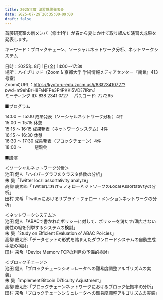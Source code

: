 ```yaml
---
title: 2025年度 演習成果発表会
date: 2025-07-29T20:35:00+09:00
draft: false
---
```

首藤研究室の新メンバ（修士1年）が春から夏にかけて取り組んだ演習の成果を発表します。

キーワード：ブロックチェーン、ソーシャルネットワーク分析、ネットワークシステム

日時：2025年 8月 1日(金) 14:00～17:30  
場所：ハイブリッド（Zoom & 京都大学 学術情報メディアセンター『南館』413号室）  
ZoomのURL：https://kyoto-u-edu.zoom.us/j/83823410727?pwd=m9ehBrH8FaNFPe3PrjPKKi5VDE7IRm.1  
ミーティング ID: 838 2341 0727
　パスコード: 727265

■プログラム

14:00 ～ 15:00 成果発表（ソーシャルネットワーク分析）4件  
15:00 ～ 15:15 休憩  
15:15 ～ 16:15 成果発表（ネットワークシステム）4件  
16:15 ～ 16:30 休憩  
16:30 ～ 17:30 成果発表（ブロックチェーン）4件  
18:00 ～　　　懇親会

■講演

＜ソーシャルネットワーク分析＞  
池田 健人「ハイパーグラフのクラスタ係数の分析」  
朱 昊「Twitter local assortativity analyze」  
高柳 慶太郎「TwitterにおけるフォローネットワークのLocal Assortativityの分析」  
田村 来希「Twitterにおけるリプライ・フォロー・メンションネットワークの分析」  

＜ネットワークシステム＞  
池田 健人「ABACで書かれたポリシーに対して、ポリシーを満たす/満たさない属性の組を列挙するシステムの検討」  
朱 昊「Study on Efficient Evaluation of ABAC Policies」  
高柳 慶太郎「データセットの形式を踏まえたダウンロードシステムの自動生成手法の検討」  
田村 来希「Device Memory TCPの利用の予備的検討」  

＜ブロックチェーン＞  
池田 健人「ブロックチェーンシミュレータへの難易度調整アルゴリズムの実装」  
朱 昊「Implement Bitcoin Difficulty Adjustment」  
高柳 慶太郎「ブロックチェーンネットワークにおけるブロック伝搬率の分析」  
田村 来希「ブロックチェーンシミュレータへの難易度調整アルゴリズムの実装」  
